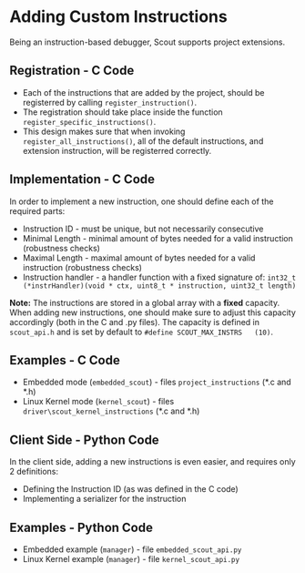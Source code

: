 Adding Custom Instructions
==========================
Being an instruction-based debugger, Scout supports project extensions.

Registration - C Code
---------------------
* Each of the instructions that are added by the project, should be registerred by calling ``register_instruction()``.
* The registration should take place inside the function ``register_specific_instructions()``.
* This design makes sure that when invoking ``register_all_instructions()``, all of the default instructions, and extension instruction, will be registerred correctly.

Implementation - C Code
-----------------------
In order to implement a new instruction, one should define each of the required parts:

* Instruction ID - must be unique, but not necessarily consecutive
* Minimal Length - minimal amount of bytes needed for a valid instruction (robustness checks)
* Maximal Length - maximal amount of bytes needed for a valid instruction (robustness checks)
* Instruction handler - a handler function with a fixed signature of: ``int32_t (*instrHandler)(void * ctx, uint8_t * instruction, uint32_t length)``

**Note:** The instructions are stored in a global array with a **fixed** capacity. When adding new instructions, one should make sure to adjust this capacity accordingly (both in the C and .py files).
The capacity is defined in ``scout_api.h`` and is set by default to ``#define SCOUT_MAX_INSTRS   (10)``.

Examples - C Code
-----------------
* Embedded mode (``embedded_scout``) - files ``project_instructions`` (*.c and *.h)
* Linux Kernel mode (``kernel_scout``) - files ``driver\scout_kernel_instructions`` (*.c and *.h)

Client Side - Python Code
-------------------------
In the client side, adding a new instructions is even easier, and requires only 2 definitions:

* Defining the Instruction ID (as was defined in the C code)
* Implementing a serializer for the instruction

Examples - Python Code
----------------------
* Embedded example (``manager``) - file ``embedded_scout_api.py``
* Linux Kernel example (``manager``) - file ``kernel_scout_api.py``
